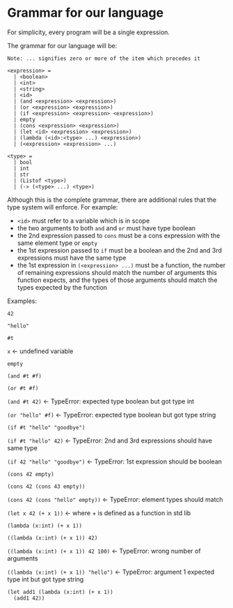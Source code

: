 # Grammar for our language

For simplicity, every program will be a single expression.

The grammar for our language will be:

```
Note: ... signifies zero or more of the item which precedes it

<expression> =
  | <boolean>
  | <int>
  | <string>
  | <id>
  | (and <expression> <expression>)
  | (or <expression> <expression>)
  | (if <expression> <expression> <expression>)
  | empty
  | (cons <expression> <expression>)
  | (let <id> <expression> <expression>)
  | (lambda (<id>:<type> ...) <expression>)
  | (<expression> <expression> ...)

<type> =
  | bool
  | int
  | str
  | (Listof <type>)
  | (-> (<type> ...) <type>)
```

Although this is the complete grammar, there are additional rules that the type system will enforce. For example:

- `<id>` must refer to a variable which is in scope
- the two arguments to both `and` and `or` must have type boolean
- the 2nd expression passed to `cons` must be a cons expression with the same element type or `empty`
- the 1st expression passed to `if` must be a boolean and the 2nd and 3rd expressions must have the same type
- the 1st expression in `(<expression> ...)` must be a function, the number of remaining expressions should match the number of arguments this function expects, and the types of those arguments should match the types expected by the function

Examples:

`42`

`"hello"`

`#t`

`x` <- undefined variable

`empty`

`(and #t #f)`

`(or #t #f)`

`(and #t 42)` <- TypeError: expected type boolean but got type int

`(or "hello" #f)` <- TypeError: expected type boolean but got type string

`(if #t "hello" "goodbye")`

`(if #t "hello" 42)` <- TypeError: 2nd and 3rd expressions should have same type

`(if 42 "hello" "goodbye")` <- TypeError: 1st expression should be boolean

`(cons 42 empty)`

`(cons 42 (cons 43 empty))`

`(cons 42 (cons "hello" empty))` <- TypeError: element types should match

`(let x 42 (+ x 1))` <- where + is defined as a function in std lib

`(lambda (x:int) (+ x 1))`

`((lambda (x:int) (+ x 1)) 42)`

`((lambda (x:int) (+ x 1)) 42 100)` <- TypeError: wrong number of arguments

`((lambda (x:int) (+ x 1)) "hello")` <- TypeError: argument 1 expected type int but got type string

```
(let add1 (lambda (x:int) (+ x 1))
  (add1 42))
```
